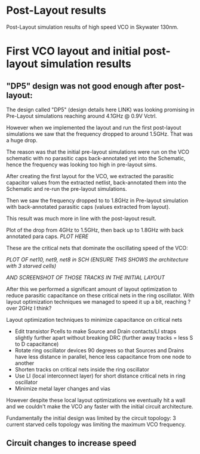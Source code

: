 # Post-Layout results
Post-Layout simulation results of high speed VCO in Skywater 130nm.

First VCO layout and initial post-layout simulation results
====
"DP5" design was not good enough after post-layout:
------
The design called "DP5" (design details here LINK) was looking promising in Pre-Layout simulations reaching around 4.1GHz @ 0.9V Vctrl.

However when we implemented the layout and run the first post-layout simulations we saw that the frequency dropped to around 1.5GHz. That was a huge drop.

The reason was that the initial pre-layout simulations were run on the VCO schematic with no parasitic caps back-annotated yet into the Schematic, hence the frequency was looking too high in pre-layout sims.

After creating the first layout for the VCO, we extracted the parasitic capacitor values from the extracted netlist, back-annotated them into the Schematic and re-run the pre-layout simulations.

Then we saw the frequency dropped to to 1.8GHz in Pre-layout simulation with back-annotated parasitic caps (values extracted from layout).

This result was much more in line with the post-layout result.



Plot of the drop from 4GHz to 1.5GHz, then back up to 1.8GHz with back annotated para caps.
*PLOT HERE*


These are the critical nets that dominate the oscillating speed of the VCO:

*PLOT OF net10, net9, net8 in SCH (ENSURE THIS SHOWS  the architecture with 3 starved cells)*

*AND SCREENSHOT OF THOSE TRACKS IN THE INITIAL LAYOUT*


After this we performed a significant amount of layout optimization to reduce parasitic capacitance on these critical nets in the ring oscillator.
With layout optimization techniques we managed to speed it up a bit, reaching
?over 2GHz I think?

Layout optimization techniques to minimize capacitance on critical nets
* Edit transistor Pcells to make Source and Drain contacts/LI straps slightly further apart without breaking DRC (further away tracks = less S to D capacitance)
* Rotate ring oscillator devices 90 degrees so that Sources and Drains have less distance in parallel, hence less capacitance from one node to another
* Shorten tracks on critical nets inside the ring oscillator
* Use LI (local interconnect layer) for short distance critical nets in ring oscillator
* Minimize metal layer changes and vias

However despite these local layout optimizations we eventually hit a wall and we couldn't make the VCO any faster with the initial circuit architecture.

Fundamentally the initial design was limited by the circuit topology: 3 current starved cells topology was limiting the maximum VCO frequency.



Circuit changes to increase speed
------
